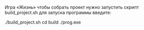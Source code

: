Игра «Жизнь»
чтобы собрать проект нужно запустить скрипт build_project.sh
для запуска программы введите:
 
./build_project.sh
cd build
./prog.exe